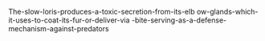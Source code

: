 The-slow-loris-produces-a-toxic-secretion-from-its-elb ow-glands-which-it-uses-to-coat-its-fur-or-deliver-via -bite-serving-as-a-defense-mechanism-against-predators